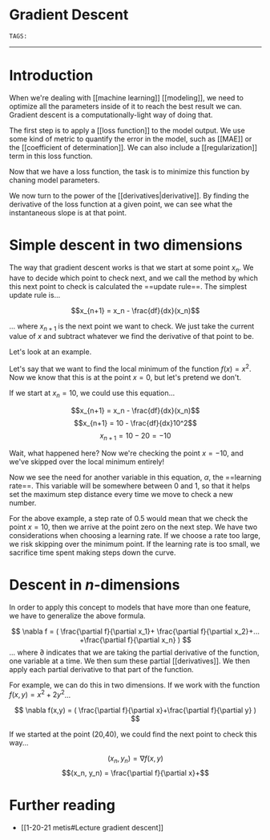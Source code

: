 # Gradient Descent
`TAGS:` 

---
# Introduction
When we're dealing with [[machine learning]] [[modeling]], we need to optimize all the parameters inside of it to reach the best result we can. Gradient descent is a computationally-light way of doing that. 

The first step is to apply a [[loss function]] to the model output. We use some kind of metric to quantify the error in the model, such as [[MAE]] or the [[coefficient of determination]]. We can also include a [[regularization]] term in this loss function. 

Now that we have a loss function, the task is to minimize this function by chaning model parameters. 

We now turn to the power of the [[derivatives|derivative]]. By finding the derivative of the loss function at a given point, we can see what the instantaneous slope is at that point. 

# Simple descent in two dimensions
The way that gradient descent works is that we start at some point $x_n$. We have to decide which point to check next, and we call the method by which this next point to check is calculated the ==update rule==. The simplest update rule is...

$$x_{n+1} = x_n - \frac{df}{dx}(x_n)$$

... where $x_{n+1}$ is the next point we want to check. We just take the current value of *x* and subtract whatever we find the derivative of that point to be. 

Let's look at an example. 

Let's say that we want to find the local minimum of the function $f(x)=x^2$. Now we know that this is at the point $x=0$, but let's pretend we don't. 

If we start at $x_n=10$, we could use this equation...

$$x_{n+1} = x_n - \frac{df}{dx}(x_n)$$
$$x_{n+1} = 10 - \frac{df}{dx}10^2$$
$$x_{n+1} = 10 - 20 = -10$$

Wait, what happened here? Now we're checking the point $x=-10$, and we've skipped over the local minimum entirely! 

Now we see the need for another variable in this equation, $\alpha$, the ==learning rate==. This variable will be somewhere between 0 and 1, so that it helps set the maximum step distance every time we move to check a new number. 

For the above example, a step rate of 0.5 would mean that we check the point $x=10$, then we arrive at the point zero on the next step. We have two considerations when choosing a learning rate. If we choose a rate too large, we risk skipping over the minimum point. If the learning rate is too small, we sacrifice time spent making steps down the curve. 

# Descent in *n*-dimensions
In order to apply this concept to models that have more than one feature, we have to generalize the above formula. 

$$ \nabla f = (
\frac{\partial f}{\partial x_1}+
\frac{\partial f}{\partial x_2}+...
+\frac{\partial f}{\partial x_n}
)
$$
... where $\partial$ indicates that we are taking the partial derivative of the function, one variable at a time. We then sum these partial [[derivatives]]. We then apply each partial derivative to that part of the function. 

For example, we can do this in two dimensions. If we work with the function $f(x,y)=x^2+2y^2$...

$$
\nabla f(x,y) = (
\frac{\partial f}{\partial x}+\frac{\partial f}{\partial y}
)
$$

If we started at the point (20,40), we could find the next point to check this way...

$$(x_n, y_n) = \nabla f(x,y)$$
$$(x_n, y_n) = \frac{\partial f}{\partial x}+$$

# Further reading
- [[1-20-21 metis#Lecture gradient descent]]